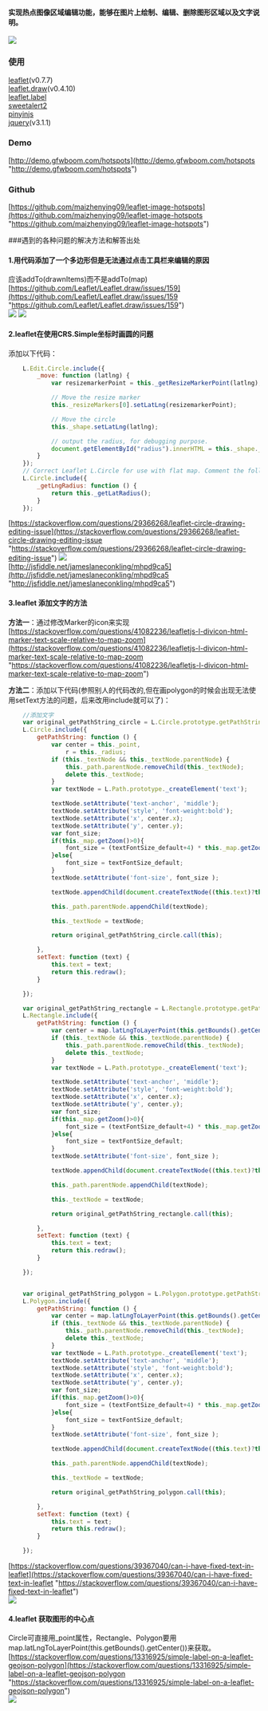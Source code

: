 #### 实现热点图像区域编辑功能，能够在图片上绘制、编辑、删除图形区域以及文字说明。
![](https://o7y8mvdbc.qnssl.com/tc/uploads/1708/111107364455.png)

### 使用
[leaflet](https://github.com/Leaflet/Leaflet "leaflet")(v0.7.7) <br/>
[leaflet.draw](https://github.com/Leaflet/Leaflet.draw "leaflet.draw")(v0.4.10) <br/>
[leaflet.label](https://github.com/Leaflet/Leaflet.label "leaflet.label") <br/>
[sweetalert2](https://github.com/limonte/sweetalert2 "sweetalert2") <br/>
[pinyinjs](https://github.com/sxei/pinyinjs "pinyinjs") <br/>
[jquery](https://github.com/jquery/jquery "jquery")(v3.1.1)
### Demo
[http://demo.gfwboom.com/hotspots](http://demo.gfwboom.com/hotspots "http://demo.gfwboom.com/hotspots")
### Github
[https://github.com/maizhenying09/leaflet-image-hotspots](https://github.com/maizhenying09/leaflet-image-hotspots "https://github.com/maizhenying09/leaflet-image-hotspots")

###遇到的各种问题的解决方法和解答出处 <br/>
#### 1.用代码添加了一个多边形但是无法通过点击工具栏来编辑的原因 <br/>
应该addTo(drawnItems)而不是addTo(map) <br/>
[https://github.com/Leaflet/Leaflet.draw/issues/159](https://github.com/Leaflet/Leaflet.draw/issues/159 "https://github.com/Leaflet/Leaflet.draw/issues/159") <br/>
![](https://o7y8mvdbc.qnssl.com/tc/uploads/1708/111053399162.png)
![](https://o7y8mvdbc.qnssl.com/tc/uploads/1708/111054029615.png)
#### 2.leaflet在使用CRS.Simple坐标时画圆的问题
添加以下代码：
```javascript
    L.Edit.Circle.include({
        _move: function (latlng) {
            var resizemarkerPoint = this._getResizeMarkerPoint(latlng);

            // Move the resize marker
            this._resizeMarkers[0].setLatLng(resizemarkerPoint);

            // Move the circle
            this._shape.setLatLng(latlng);

            // output the radius, for debugging purpose.
            document.getElementById("radius").innerHTML = this._shape._radius;
        }
    });
    // Correct Leaflet L.Circle for use with flat map. Comment the following function to see the original impact on radius when the circle is dragged along the vertical axis.
    L.Circle.include({
        _getLngRadius: function () {
            return this._getLatRadius();
        }
    });
```
[https://stackoverflow.com/questions/29366268/leaflet-circle-drawing-editing-issue](https://stackoverflow.com/questions/29366268/leaflet-circle-drawing-editing-issue "https://stackoverflow.com/questions/29366268/leaflet-circle-drawing-editing-issue")
![](https://o7y8mvdbc.qnssl.com/tc/uploads/1708/111056432901.png) <br/>
[http://jsfiddle.net/jameslaneconkling/mhpd9ca5](http://jsfiddle.net/jameslaneconkling/mhpd9ca5 "http://jsfiddle.net/jameslaneconkling/mhpd9ca5")
#### 3.leaflet 添加文字的方法
**方法一**：通过修改Marker的icon来实现 <br/>
[https://stackoverflow.com/questions/41082236/leafletjs-l-divicon-html-marker-text-scale-relative-to-map-zoom](https://stackoverflow.com/questions/41082236/leafletjs-l-divicon-html-marker-text-scale-relative-to-map-zoom "https://stackoverflow.com/questions/41082236/leafletjs-l-divicon-html-marker-text-scale-relative-to-map-zoom")

**方法二**：添加以下代码(参照别人的代码改的,但在画polygon的时候会出现无法使用setText方法的问题，后来改用include就可以了)：
```javascript
    //添加文字
    var original_getPathString_circle = L.Circle.prototype.getPathString;
    L.Circle.include({
        getPathString: function () {
            var center = this._point,
                r = this._radius;
            if (this._textNode && this._textNode.parentNode) {
                this._path.parentNode.removeChild(this._textNode);
                delete this._textNode;
            }
            var textNode = L.Path.prototype._createElement('text');

            textNode.setAttribute('text-anchor', 'middle');
            textNode.setAttribute('style', 'font-weight:bold');
            textNode.setAttribute('x', center.x);
            textNode.setAttribute('y', center.y);
            var font_size;
            if(this._map.getZoom()>0){
                font_size = (textFontSize_default+4) * this._map.getZoom()*2;
            }else{
                font_size = textFontSize_default;
            }
            textNode.setAttribute('font-size', font_size );

            textNode.appendChild(document.createTextNode((this.text)?this.text:''));

            this._path.parentNode.appendChild(textNode);

            this._textNode = textNode;

            return original_getPathString_circle.call(this);

        },
        setText: function (text) {
            this.text = text;
            return this.redraw();
        }

    });

    var original_getPathString_rectangle = L.Rectangle.prototype.getPathString;
    L.Rectangle.include({
        getPathString: function () {
            var center = map.latLngToLayerPoint(this.getBounds().getCenter());
            if (this._textNode && this._textNode.parentNode) {
                this._path.parentNode.removeChild(this._textNode);
                delete this._textNode;
            }
            var textNode = L.Path.prototype._createElement('text');

            textNode.setAttribute('text-anchor', 'middle');
            textNode.setAttribute('style', 'font-weight:bold');
            textNode.setAttribute('x', center.x);
            textNode.setAttribute('y', center.y);
            var font_size;
            if(this._map.getZoom()>0){
                font_size = (textFontSize_default+4) * this._map.getZoom()*2;
            }else{
                font_size = textFontSize_default;
            }
            textNode.setAttribute('font-size', font_size );

            textNode.appendChild(document.createTextNode((this.text)?this.text:''));

            this._path.parentNode.appendChild(textNode);

            this._textNode = textNode;

            return original_getPathString_rectangle.call(this);

        },
        setText: function (text) {
            this.text = text;
            return this.redraw();
        }

    });


    var original_getPathString_polygon = L.Polygon.prototype.getPathString;
    L.Polygon.include({
        getPathString: function () {
            var center = map.latLngToLayerPoint(this.getBounds().getCenter());
            if (this._textNode && this._textNode.parentNode) {
                this._path.parentNode.removeChild(this._textNode);
                delete this._textNode;
            }
            var textNode = L.Path.prototype._createElement('text');
            textNode.setAttribute('text-anchor', 'middle');
            textNode.setAttribute('style', 'font-weight:bold');
            textNode.setAttribute('x', center.x);
            textNode.setAttribute('y', center.y);
            var font_size;
            if(this._map.getZoom()>0){
                font_size = (textFontSize_default+4) * this._map.getZoom()*2;
            }else{
                font_size = textFontSize_default;
            }
            textNode.setAttribute('font-size', font_size );

            textNode.appendChild(document.createTextNode((this.text)?this.text:''));

            this._path.parentNode.appendChild(textNode);

            this._textNode = textNode;

            return original_getPathString_polygon.call(this);

        },
        setText: function (text) {
            this.text = text;
            return this.redraw();
        }

    });
```
[https://stackoverflow.com/questions/39367040/can-i-have-fixed-text-in-leaflet](https://stackoverflow.com/questions/39367040/can-i-have-fixed-text-in-leaflet "https://stackoverflow.com/questions/39367040/can-i-have-fixed-text-in-leaflet") <br/>
![](https://o7y8mvdbc.qnssl.com/tc/uploads/1708/111050102672.png)
#### 4.leaflet 获取图形的中心点
Circle可直接用_point属性，Rectangle、Polygon要用map.latLngToLayerPoint(this.getBounds().getCenter())来获取。 <br/>
[https://stackoverflow.com/questions/13316925/simple-label-on-a-leaflet-geojson-polygon](https://stackoverflow.com/questions/13316925/simple-label-on-a-leaflet-geojson-polygon "https://stackoverflow.com/questions/13316925/simple-label-on-a-leaflet-geojson-polygon") <br/>
![](https://o7y8mvdbc.qnssl.com/tc/uploads/1708/111104051809.png)
